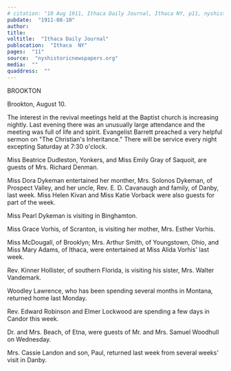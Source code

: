 ```yaml
---
# citation: "10 Aug 1911, Ithaca Daily Journal, Ithaca NY, p11, nyshistoricnewspapers.org."
pubdate:  "1911-08-10"
author: 
title: 
voltitle:  "Ithaca Daily Journal"
publocation:  "Ithaca  NY"
pages:  "11"
source:  "nyshistoricnewspapers.org"
media:  ""
quaddress:  ""
---
```

BROOKTON

Brookton, August 10.

The interest in the revival meetings held at the Baptist church is increasing nightly. Last evening there was an unusually large attendance and the meeting was full of life and spirit. Evangelist Barrett preached a very helpful sermon on "The Christian's Inheritance." There will be service every night excepting Saturday at 7:30 o'clock.

Miss Beatrice Dudleston, Yonkers, and Miss Emily Gray of Saquoit, are guests of Mrs. Richard Denman.

Miss Dora Dykeman entertained her monther, Mrs. Solonos Dykeman, of Prospect Valley, and her uncle, Rev. E. D. Cavanaugh and family, of Danby, last week. Miss Helen Kivan and Miss Katie Vorback were also guests for part of the week.

Miss Pearl Dykeman is visiting in Binghamton.

Miss Grace Vorhis, of Scranton, is visiting her mother, Mrs. Esther Vorhis.

Miss McDougall, of Brooklyn; Mrs. Arthur Smith, of Youngstown, Ohio, and Miss Mary Adams, of Ithaca, were entertained at Miss Alida Vorhis' last week.

Rev. Kinner Hollister, of southern Florida, is visiting his sister, Mrs. Walter Vandemark.

Woodley Lawrence, who has been spending several months in Montana, returned home last Monday.

Rev. Edward Robinson and Elmer Lockwood are spending a few days in Candor this week.

Dr. and Mrs. Beach, of Etna, were guests of Mr. and Mrs. Samuel Woodhull on Wednesday.

Mrs. Cassie Landon and son, Paul, returned last week from several weeks' visit in Danby.

